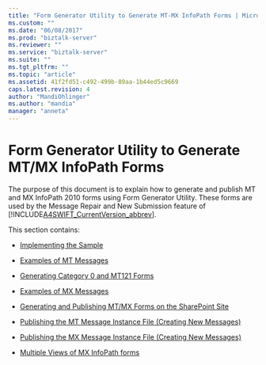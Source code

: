 ```yaml
---
title: "Form Generator Utility to Generate MT-MX InfoPath Forms | Microsoft Docs"
ms.custom: ""
ms.date: "06/08/2017"
ms.prod: "biztalk-server"
ms.reviewer: ""
ms.service: "biztalk-server"
ms.suite: ""
ms.tgt_pltfrm: ""
ms.topic: "article"
ms.assetid: 41f2fd51-c492-499b-89aa-1b44ed5c9669
caps.latest.revision: 4
author: "MandiOhlinger"
ms.author: "mandia"
manager: "anneta"
---
```

# Form Generator Utility to Generate MT/MX InfoPath Forms
The purpose of this document is to explain how to generate and publish MT and MX InfoPath 2010 forms using Form Generator Utility. These forms are used by the Message Repair and New Submission feature of [!INCLUDE[A4SWIFT_CurrentVersion_abbrev](../../includes/a4swift-currentversion-abbrev-md.md)].  
  
 This section contains:  
  
-   [Implementing the Sample](../../adapters-and-accelerators/accelerator-swift/implementing-the-sample.md)  
  
-   [Examples of MT Messages](../../adapters-and-accelerators/accelerator-swift/examples-of-mt-messages.md)  
  
-   [Generating Category 0 and MT121 Forms](../../adapters-and-accelerators/accelerator-swift/generating-category-0-and-mt121-forms.md)  
  
-   [Examples of MX Messages](../../adapters-and-accelerators/accelerator-swift/examples-of-mx-messages.md)  
  
-   [Generating and Publishing MT/MX Forms on the SharePoint Site](../../adapters-and-accelerators/accelerator-swift/generating-and-publishing-mt-mx-forms-on-the-sharepoint-site.md)  
  
-   [Publishing the MT Message Instance File (Creating New Messages)](../../adapters-and-accelerators/accelerator-swift/publishing-the-mt-message-instance-file-creating-new-messages.md)  
  
-   [Publishing the MX Message Instance File (Creating New Messages)](../../adapters-and-accelerators/accelerator-swift/publishing-the-mx-message-instance-file-creating-new-messages.md)  
  
-   [Multiple Views of MX InfoPath forms](../../adapters-and-accelerators/accelerator-swift/multiple-views-of-mx-infopath-forms.md)